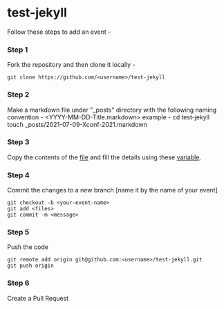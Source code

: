 # test-jekyll

Follow these steps to add an event -

### Step 1 

Fork the repository and then clone it locally -
 
	git clone https://github.com/<username>/test-jekyll

### Step 2

Make a markdown file under "_posts" directory with the following naming convention - 
	<YYYY-MM-DD-Title.markdown>
example -
	cd test-jekyll
	touch _posts/2021-07-09-Xconf-2021.markdown	

### Step 3

Copy the contents of the [file](https://raw.githubusercontent.com/espatatis/test-jekyll/master/template-event.md) and fill the details using these [variable](https://github.com/espatatis/test-jekyll/blob/master/contribute.md). 

### Step 4

Commit the changes to a new branch 
[name it by the name of your event]

	git checkout -b <your-event-name>
	git add <files>
	git commit -m <message>

### Step 5

Push the code 

	git remote add origin git@github.com:<username>/test-jekyll.git
	git push origin

### Step 6

Create a Pull Request 
